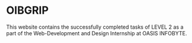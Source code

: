 # OIBGRIP
This website contains the successfully completed tasks of LEVEL 2 as a part of the Web-Development and Design Internship at OASIS INFOBYTE.
